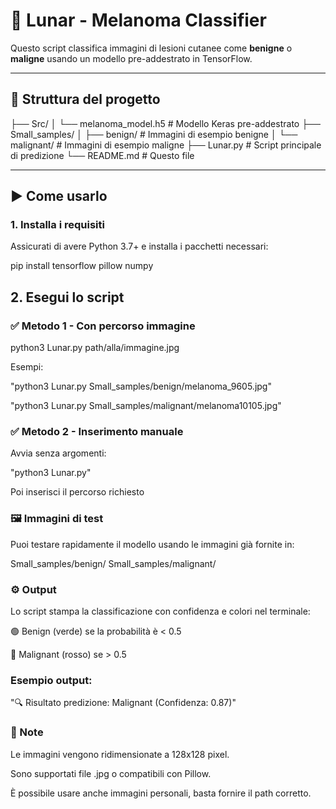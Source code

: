 # 🌙 Lunar - Melanoma Classifier

Questo script classifica immagini di lesioni cutanee come **benigne** o **maligne** usando un modello pre-addestrato in TensorFlow.

---

## 📁 Struttura del progetto

├── Src/
│ └── melanoma_model.h5 # Modello Keras pre-addestrato
├── Small_samples/
│ ├── benign/ # Immagini di esempio benigne
│ └── malignant/ # Immagini di esempio maligne
├── Lunar.py # Script principale di predizione
└── README.md # Questo file

---

## ▶️ Come usarlo

### 1. Installa i requisiti

Assicurati di avere Python 3.7+ e installa i pacchetti necessari:

pip install tensorflow pillow numpy

## 2. Esegui lo script
### ✅ Metodo 1 - Con percorso immagine

python3 Lunar.py path/alla/immagine.jpg

Esempi:

"python3 Lunar.py Small_samples/benign/melanoma_9605.jpg"

"python3 Lunar.py Small_samples/malignant/melanoma10105.jpg"

### ✅ Metodo 2 - Inserimento manuale
Avvia senza argomenti:

"python3 Lunar.py"

Poi inserisci il percorso richiesto

### 🖼️ Immagini di test

Puoi testare rapidamente il modello usando le immagini già fornite in:

Small_samples/benign/
Small_samples/malignant/

### ⚙️ Output
Lo script stampa la classificazione con confidenza e colori nel terminale:

🟢 Benign (verde) se la probabilità è < 0.5

🔴 Malignant (rosso) se > 0.5

### Esempio output:

"🔍 Risultato predizione: Malignant (Confidenza: 0.87)"

### 📌 Note
Le immagini vengono ridimensionate a 128x128 pixel.

Sono supportati file .jpg o compatibili con Pillow.

È possibile usare anche immagini personali, basta fornire il path corretto.

